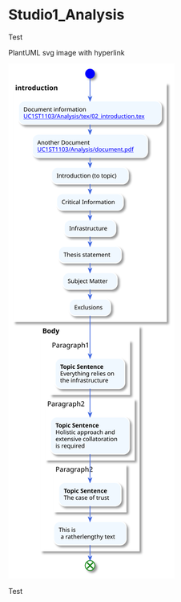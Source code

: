 # Studio1_Analysis

Test

PlantUML svg image with hyperlink

![Activity Diagram](Studio_1_Activity_Diagram.svg)

Test